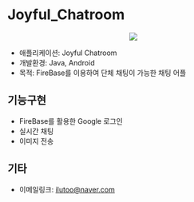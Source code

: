 # Joyful_Chatroom

<p align="center">
<img src=".png">
</p>

* 애플리케이션: Joyful Chatroom   
* 개발환경: Java, Android   
* 목적: FireBase를 이용하여 단체 채팅이 가능한 채팅 어플

<h2>기능구현</h2>

* FireBase를 활용한 Google 로그인   
* 실시간 채팅   
* 이미지 전송   

<h2> 기타 </h2>

* 이메일링크: <ilutoo@naver.com>